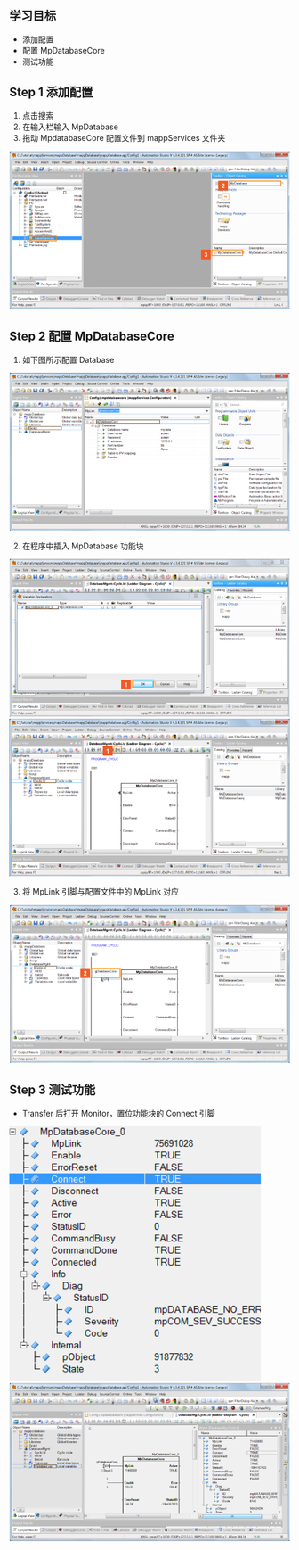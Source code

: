 ## 学习目标
- 添加配置
- 配置 MpDatabaseCore
- 测试功能
## Step 1 添加配置
1. 点击搜索
2. 在输入栏输入 MpDatabase
3. 拖动 MpdatabaseCore 配置文件到 mappServices 文件夹

![](FILES/035_mappDatabase2/image-20230530082936542.png)
## Step 2 配置 MpDatabaseCore
1. 如下图所示配置 Database

![](FILES/035_mappDatabase2/image-20230530083439476.png)

2. 在程序中插入 MpDatabase 功能块

![](FILES/035_mappDatabase2/image-20230530083548042.png)
![](FILES/035_mappDatabase2/image-20230530083608807.png)

3. 将 MpLink 引脚与配置文件中的 MpLink 对应

![](FILES/035_mappDatabase2/image-20230530083713991.png)
## Step 3 测试功能
- Transfer 后打开 Monitor，置位功能块的 Connect 引脚

![](FILES/035_mappDatabase2/image-20230530084008911.png)
![](FILES/035_mappDatabase2/image-20230530084025206.png)



